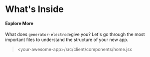 # What's Inside

#### Explore More

What does `generator-electrode`give you? Let's go through the most important files to understand the structure of your new app.

> &lt;your-awesome-app&gt;/src/client/components/home.jsx





